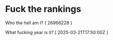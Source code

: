 # Fuck the rankings

Who the hell am I?
{ 26966228 }

What fucking year is it?
[ 2025-03-21T17:50:00Z ]
